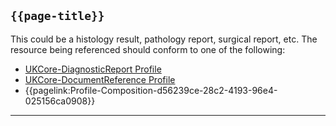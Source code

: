 ## <code>{{page-title}}</code>
This could be a histology result, pathology report, surgical report, etc. The resource being referenced should conform to one of the following:
- <a href="https://simplifier.net/hl7fhirukcorer4/ukcorediagnosticreport ">UKCore-DiagnosticReport Profile</a>
- <a href="https://simplifier.net/hl7fhirukcorer4/ukcoredocumentreference ">UKCore-DocumentReference Profile</a>
- {{pagelink:Profile-Composition-d56239ce-28c2-4193-96e4-025156ca0908}}

---

